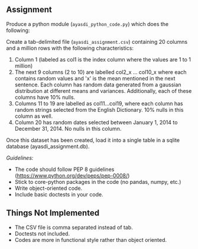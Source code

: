 ## Assignment

Produce a python module (`ayasdi_python_code.py`) which does the following:

Create a tab-delimited file (`ayasdi_assignment.csv`) containing 20 columns and a million rows with the following characteristics:

1. Column 1 (labeled as col1 is the index column where the values are 1 to 1 million)
2. The next 9 columns (2 to 10) are labelled col2_x ... col10_x where each contains random values and 'x' is the mean mentioned in the next sentence. Each column has random data generated from a gaussian distribution at different means and variances. Additionally, each of these columns have 10% nulls.
3. Columns 11 to 19 are labelled as col11...col19, where each column has random strings selected from the English Dictionary. 10% nulls in this column as well.
4. Column 20 has random dates selected between January 1, 2014 to December 31, 2014. No nulls in this column.

 

Once this dataset has been created, load it into a single table in a sqlite database (ayasdi_assignment.db).

 

*Guidelines:*

- The code should follow PEP 8 guidelines (https://www.python.org/dev/peps/pep-0008/)
- Stick to core-python packages in the code (no pandas, numpy, etc.)
- Write object-oriented code.
- Include basic doctests in your code.



## Things Not Implemented

- The CSV file is comma separated instead of tab.
- Doctests not included.
- Codes are more in functional style rather than object oriented.

